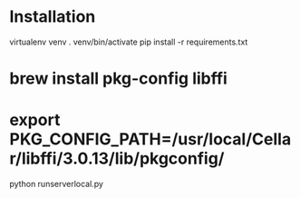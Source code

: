# Installation
virtualenv venv
. venv/bin/activate
pip install -r requirements.txt
# brew install pkg-config libffi
# export PKG_CONFIG_PATH=/usr/local/Cellar/libffi/3.0.13/lib/pkgconfig/
python runserverlocal.py


